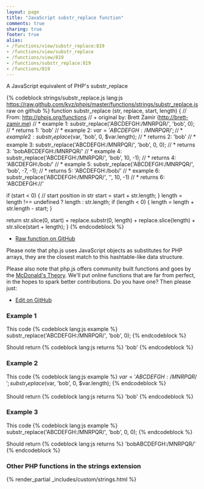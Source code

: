 ```yaml
---
layout: page
title: "JavaScript substr_replace function"
comments: true
sharing: true
footer: true
alias:
- /functions/view/substr_replace:819
- /functions/view/substr_replace
- /functions/view/819
- /functions/substr_replace:819
- /functions/819
---
```

<!-- Generated by Rakefile:build -->
A JavaScript equivalent of PHP's substr_replace

{% codeblock strings/substr_replace.js lang:js https://raw.github.com/kvz/phpjs/master/functions/strings/substr_replace.js raw on github %}
function substr_replace (str, replace, start, length) {
  // From: http://phpjs.org/functions
  // +   original by: Brett Zamir (http://brett-zamir.me)
  // *     example 1: substr_replace('ABCDEFGH:/MNRPQR/', 'bob', 0);
  // *     returns 1: 'bob'
  // *     example 2: $var = 'ABCDEFGH:/MNRPQR/';
  // *     example 2: substr_replace($var, 'bob', 0, $var.length);
  // *     returns 2: 'bob'
  // *     example 3: substr_replace('ABCDEFGH:/MNRPQR/', 'bob', 0, 0);
  // *     returns 3: 'bobABCDEFGH:/MNRPQR/'
  // *     example 4: substr_replace('ABCDEFGH:/MNRPQR/', 'bob', 10, -1);
  // *     returns 4: 'ABCDEFGH:/bob/'
  // *     example 5: substr_replace('ABCDEFGH:/MNRPQR/', 'bob', -7, -1);
  // *     returns 5: 'ABCDEFGH:/bob/'
  // *     example 6: substr_replace('ABCDEFGH:/MNRPQR/', '', 10, -1)
  // *     returns 6: 'ABCDEFGH://'

  if (start < 0) { // start position in str
    start = start + str.length;
  }
  length = length !== undefined ? length : str.length;
  if (length < 0) {
    length = length + str.length - start;
  }

  return str.slice(0, start) + replace.substr(0, length) + replace.slice(length) + str.slice(start + length);
}
{% endcodeblock %}

 - [Raw function on GitHub](https://github.com/kvz/phpjs/blob/master/functions/strings/substr_replace.js)

Please note that php.js uses JavaScript objects as substitutes for PHP arrays, they are 
the closest match to this hashtable-like data structure. 

Please also note that php.js offers community built functions and goes by the 
[McDonald's Theory](https://medium.com/what-i-learned-building/9216e1c9da7d). We'll put online 
functions that are far from perfect, in the hopes to spark better contributions. 
Do you have one? Then please just: 

 - [Edit on GitHub](https://github.com/kvz/phpjs/edit/master/functions/strings/substr_replace.js)

### Example 1
This code
{% codeblock lang:js example %}
substr_replace('ABCDEFGH:/MNRPQR/', 'bob', 0);
{% endcodeblock %}

Should return
{% codeblock lang:js returns %}
'bob'
{% endcodeblock %}

### Example 2
This code
{% codeblock lang:js example %}
$var = 'ABCDEFGH:/MNRPQR/';
substr_replace($var, 'bob', 0, $var.length);
{% endcodeblock %}

Should return
{% codeblock lang:js returns %}
'bob'
{% endcodeblock %}

### Example 3
This code
{% codeblock lang:js example %}
substr_replace('ABCDEFGH:/MNRPQR/', 'bob', 0, 0);
{% endcodeblock %}

Should return
{% codeblock lang:js returns %}
'bobABCDEFGH:/MNRPQR/'
{% endcodeblock %}


### Other PHP functions in the strings extension
{% render_partial _includes/custom/strings.html %}
